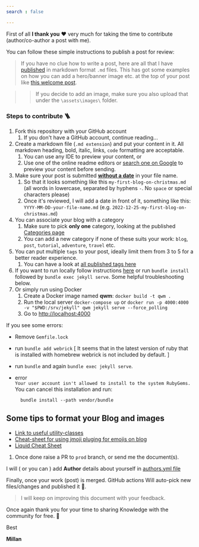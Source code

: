 ```yaml
---
search : false

---
```


First of all **I thank you** ❤️ very much for taking the time to contribute (author/co-author a post with me).

You can follow these simple instructions to publish a post for review:

> If you have no clue how to write a post, here are all that I have [published](https://github.com/QualityWithMillan/qualitywithmillan.github.io/tree/prod/_posts) in markdown format `.md` files.
> This has got some examples on how you can add a hero/banner image etc. at the top of your post like [this welcome post](https://qualitywithmillan.github.io/welcome.html).

> > If you decide to add an image, make sure you also upload that under the `\assets\images\` folder.

### Steps to contribute 🪜

1. Fork this repository with your GitHub account
    1. If you don't have a GitHub account, continue reading...
1. Create a markdown file (`.md extension`) and put your content in it. All markdown heading, bold, italic, links, `code` formatting are acceptable.
    1. You can use any IDE to preview your content, or
    1. Use one of the online readme editors or [search one on Google](https://www.google.com/search?q=online+readme+editor) to preview your content before sending.
1. Make sure your post is submitted <ins>**without a date**</ins> in your file name.
    1. So that it looks something like this `my-first-blog-on-christmas.md` (all words in lowercase, separated by hyphens `-`. No `space` or special characters please)
    1. Once it's reviewed, I will add a date in front of it, something like this: `YYYY-MM-DD-your-file-name.md` (e.g. `2022-12-25-my-first-blog-on-christmas.md`)
1. You can associate your blog with a category 
    1. Make sure to pick **only one** category, looking at the published [Categories page](https://qualitywithmillan.github.io/categories/)
    1. You can add a new category if none of these suits your work: `blog`, `post`, `tutorial`, `adventure`, `travel` etc.
1. You can put multiple `tags` to your post, ideally limit them from 3 to 5 for a better reader experience.
    1. You can have a look at [all published tags here](https://qualitywithmillan.github.io/tags/)
1. If you want to run locally follow instructions [here](https://mmistakes.github.io/minimal-mistakes/docs/docs-2-2/) or run `bundle install` followed by `bundle exec jekyll serve`. Some helpful troubleshooting below.
1. Or simply run using Docker
    1. Create a Docker image named **qwm**: `docker build -t qwm .`
    1. Run the local server `docker-compose up` or `docker run -p 4000:4000 -v "$PWD:/srv/jekyll" qwm jekyll serve --force_polling`
    1. Go to [http://localhost:4000](http://localhost:4000/)

If you see some errors:
- Remove `Gemfile.lock`
- run `bundle add webrick` [ It seems that in the latest version of ruby that is installed with homebrew webrick is not included by default. ]
- run `bundle`
and again `bundle exec jekyll serve`.

- error     
`Your user account isn't allowed to install to the system RubyGems.`
  You can cancel this installation and run:

  ```
    bundle install --path vendor/bundle
  ```

## Some tips to format your Blog and images

- [Link to useful utility-classes](https://mmistakes.github.io/minimal-mistakes/docs/utility-classes/)
- [Cheat-sheet for using jmoji pluging for emojis on blog](https://github.com/ikatyang/emoji-cheat-sheet/blob/master/README.md)
- [Liquid Cheat Sheet](https://www.fabriziomusacchio.com/blog/2021-08-12-Liquid_Cheat_Sheet/#jekylls-link-tag)

1. Once done raise a PR to `prod` branch, or send me the document(s).

I will ( or you can ) add **Author** details about yourself in [authors.yml file](https://github.com/QualityWithMillan/qualitywithmillan.github.io/blob/prod/_data/authors.yml)


Finally, once your work (post) is merged. GitHub actions Will auto-pick new files/changes and published it 🚀. 




> I will keep on improving this document with your feedback.


Once again thank you for your time to sharing Knowledge with the community for free. 🙏

Best

**Millan**
